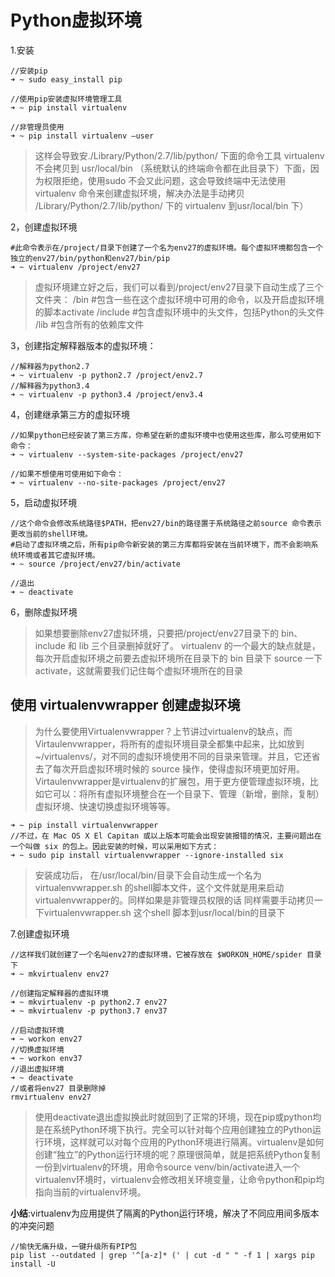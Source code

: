 # Python虚拟环境

1.安装

    //安装pip
    ➜ ~ sudo easy_install pip 

    //使用pip安装虚拟环境管理工具
    ➜ ~ pip install virtualenv

    //非管理员使用
    ➜ ~ pip install virtualenv —user

>这样会导致安./Library/Python/2.7/lib/python/ 下面的命令工具 virtualenv 不会拷贝到
>usr/local/bin （系统默认的终端命令都在此目录下）下面，因为权限拒绝，使用sudo 不会又此问题，这会导致终端中无法使用 virtualenv 命令来创建虚拟环境，解决办法是手动拷贝 /Library/Python/2.7/lib/python/  下的 virtualenv 到usr/local/bin 下）

2，创建虚拟环境

    #此命令表示在/project/目录下创建了一个名为env27的虚拟环境。每个虚拟环境都包含一个独立的env27/bin/python和env27/bin/pip
    ➜ ~ virtualenv /project/env27

>虚拟环境建立好之后，我们可以看到/project/env27目录下自动生成了三个文件夹：
>/bin    #包含一些在这个虚拟环境中可用的命令，以及开启虚拟环境的脚本activate
>/include  #包含虚拟环境中的头文件，包括Python的头文件
>/lib      #包含所有的依赖库文件

3，创建指定解释器版本的虚拟环境：

    //解释器为python2.7
    ➜ ~ virtualenv -p python2.7 /project/env2.7
    //解释器为python3.4
    ➜ ~ virtualenv -p python3.4 /project/env3.4

4，创建继承第三方的虚拟环境

    //如果python已经安装了第三方库，你希望在新的虚拟环境中也使用这些库，那么可使用如下命令：
    ➜ ~ virtualenv --system-site-packages /project/env27

    //如果不想使用可使用如下命令：
    ➜ ~ virtualenv --no-site-packages /project/env27

5，启动虚拟环境

    //这个命令会修改系统路径$PATH，把env27/bin的路径置于系统路径之前source 命令表示更改当前的shell环境。
    #启动了虚拟环境之后，所有pip命令新安装的第三方库都将安装在当前环境下，而不会影响系统环境或者其它虚拟环境。
    ➜ ~ source /project/env27/bin/activate

    //退出
    ➜ ~ deactivate

6，删除虚拟环境

>如果想要删除env27虚拟环境，只要把/project/env27目录下的 bin、include 和 lib 三个目录删掉就好了。
>virtualenv 的一个最大的缺点就是，每次开启虚拟环境之前要去虚拟环境所在目录下的 bin 目录下 source 一下 activate，这就需要我们记住每个虚拟环境所在的目录

## 使用 virtualenvwrapper 创建虚拟环境

>为什么要使用Virtualenvwrapper？上节讲过virtualenv的缺点，而Virtaulenvwrapper，将所有的虚拟环境目录全都集中起来，比如放到 ~/virtualenvs/，对不同的虚拟环境使用不同的目录来管理。并且，它还省去了每次开启虚拟环境时候的 source 操作，使得虚拟环境更加好用。Virtaulenvwrapper是virtualenv的扩展包，用于更方便管理虚拟环境，比如它可以：将所有虚拟环境整合在一个目录下、管理（新增，删除，复制）虚拟环境、快速切换虚拟环境等等。

    ➜ ~ pip install virtualenvwrapper
    //不过，在 Mac OS X El Capitan 或以上版本可能会出现安装报错的情况，主要问题出在一个叫做 six 的包上。因此安装的时候，可以采用如下方式：
    ➜ ~ sudo pip install virtualenvwrapper --ignore-installed six

>安装成功后， 在/usr/local/bin/目录下会自动生成一个名为virtualenvwrapper.sh 的shell脚本文件，这个文件就是用来启动virtualenvwrapper的。同样如果是非管理员权限的话 同样需要手动拷贝一下virtualenvwrapper.sh 这个shell 脚本到usr/local/bin的目录下

7.创建虚拟环境

    //这样我们就创建了一个名叫env27的虚拟环境，它被存放在 $WORKON_HOME/spider 目录下
    ➜ ~ mkvirtualenv env27

    //创建指定解释器的虚拟环境
    ➜ ~ mkvirtualenv -p python2.7 env27
    ➜ ~ mkvirtualenv -p python3.7 env37

    //启动虚拟环境
    ➜ ~ workon env27
    //切换虚拟环境
    ➜ ~ workon env37
    //退出虚拟环境
    ➜ ~ deactivate
    //或者将env27 目录删除掉
    rmvirtualenv env27

>使用deactivate退出虚拟换此时就回到了正常的环境，现在pip或python均是在系统Python环境下执行。完全可以针对每个应用创建独立的Python运行环境，这样就可以对每个应用的Python环境进行隔离。virtualenv是如何创建“独立”的Python运行环境的呢？原理很简单，就是把系统Python复制一份到virtualenv的环境，用命令source venv/bin/activate进入一个virtualenv环境时，virtualenv会修改相关环境变量，让命令python和pip均指向当前的virtualenv环境。

**小结**:virtualenv为应用提供了隔离的Python运行环境，解决了不同应用间多版本的冲突问题

    //愉快无痛升级，一键升级所有PIP包
    pip list --outdated | grep '^[a-z]* (' | cut -d " " -f 1 | xargs pip install -U
